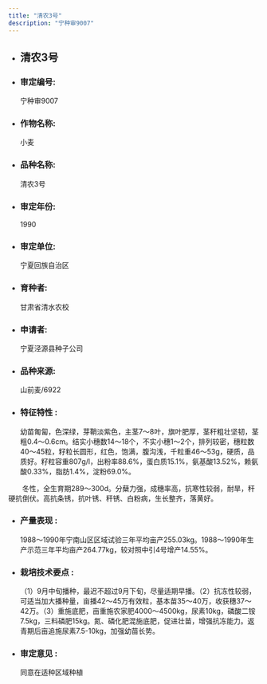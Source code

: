 ```yaml
---
title: "清农3号"
description: "宁种审9007"
---
```

* ## 清农3号
* ###  审定编号:  
   宁种审9007

*  ### 作物名称:  
   小麦

*   ###  品种名称: 
    清农3号

*   ### 审定年份: 
    1990

*   ### 审定单位:  
    宁夏回族自治区

*   ### 育种者:  
    甘肃省清水农校

*   ### 申请者:  
    宁夏泾源县种子公司

*   ### 品种来源:  
    山前麦/6922

*   ### 特征特性 : 
    幼苗匍匐，色深绿，芽鞘淡紫色，主茎7～8叶，旗叶肥厚，茎秆粗壮坚韧，茎粗0.4～0.6cm。结实小穗数14～18个，不实小穗1～2个，排列较密，穗粒数40～45粒，籽粒长圆形，红色，饱满，腹沟浅，千粒重46～53g，硬质，品质好。籽粒容重807g/l，出粉率88.6%，蛋白质15.1%，氨基酸13.52%，赖氨酸0.33%，脂肪1.4%，淀粉69.0%。
　　冬性，全生育期289～300d。分蘖力强，成穗率高，抗寒性较弱，耐旱，秆硬抗倒伏。高抗条锈，抗叶锈、秆锈、白粉病，生长整齐，落黄好。


*   ### 产量表现 : 
     1988～1990年宁南山区区域试验三年平均亩产255.03kg。1988～1990年生产示范三年平均亩产264.77kg，较对照中引4号增产14.55%。

*   ### 栽培技术要点 : 
    （1）9月中旬播种，最迟不超过9月下旬，尽量适期早播。（2）抗冻性较弱，可适当加大播种量，亩播42～45万有效粒，基本苗35～40万，收获穗37～42万。（3）重施底肥，亩重施农家肥4000～4500kg，尿素10kg，磷酸二铵7.5kg，三料磷肥15kg。氮、磷化肥混施底肥，促进壮苗，增强抗冻能力。返青期后亩追施尿素7.5-10kg，加强幼苗长势。 

*   ### 审定意见 : 
    同意在适种区域种植
